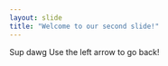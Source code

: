 ```yaml
---
layout: slide
title: "Welcome to our second slide!"
---
```

Sup dawg
Use the left arrow to go back!
